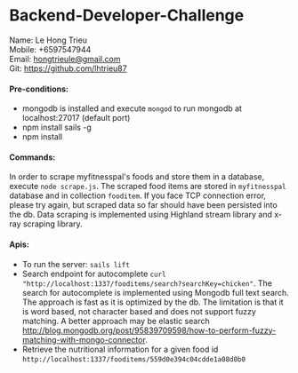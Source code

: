 # Backend-Developer-Challenge

Name: Le Hong Trieu  
Mobile: +6597547944  
Email: hongtrieule@gmail.com  
Git: https://github.com/lhtrieu87  

#### Pre-conditions:
* mongodb is installed and execute `mongod` to run mongodb at localhost:27017 (default port)
* npm install sails -g
* npm install

#### Commands:
In order to scrape myfitnesspal's foods and store them in a database, execute `node scrape.js`. The scraped food items are stored in `myfitnesspal` database and in collection `fooditem`. If you face TCP connection error, please try again, but scraped data so far should have been persisted into the db. Data scraping is implemented using Highland stream library and x-ray scraping library. 

#### Apis:
* To run the server: `sails lift`
* Search endpoint for autocomplete `curl "http://localhost:1337/fooditems/search?searchKey=chicken"`. The search for autocomplete is implemented using Mongodb full text search. The approach is fast as it is optimized by the db. The limitation is that it is word based, not character based and does not support fuzzy matching. A better approach may be elastic search http://blog.mongodb.org/post/95839709598/how-to-perform-fuzzy-matching-with-mongo-connector.
* Retrieve the nutritional information for a given food id `http://localhost:1337/fooditems/559d0e394c04cdde1a08d0b0`
